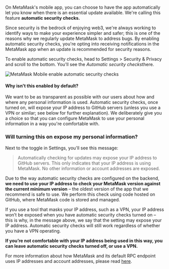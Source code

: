 On MetaMask's mobile app, you can choose to have the app automatically let you know when there is an essential update available. We're calling this feature **automatic security checks.**


Since security is the bedrock of enjoying web3, we're always working to identify ways to make your experience simpler and safer; this is one of the reasons why we regularly update MetaMask to address bugs. By enabling automatic security checks, you're opting into receiving notifications in the MetaMask app when an update is recommended for security reasons.


To enable automatic security checks, head to Settings > Security & Privacy and scroll to the bottom. You'll see the *Automatic security checks*there.


![MetaMask Mobile enable automatic security checks](https://support.metamask.io/hc/article_attachments/13308102405531)



#### Why isn't this enabled by default?


We want to be as transparent as possible with our users about how and where any personal information is used. Automatic security checks, once turned on, will expose your IP address to GitHub servers (unless you use a VPN or similar; see below for further explanation). We deliberately give you a choice so that you can configure MetaMask to use your personal information in a way you're comfortable with.



### Will turning this on expose my personal information?


Next to the toggle in Settings, you'll see this message:



> Automatically checking for updates may expose your IP address to GitHub servers. This only indicates that your IP address is using MetaMask. No other information or account addresses are exposed.


Due to the way automatic security checks are configured on the backend, **we need to use your IP address to check your MetaMask version against the current minimum version** – the oldest version of the app that we recommend is safe to use. We perform this check using code hosted on GitHub, where MetaMask code is stored and managed.


If you use a tool that masks your IP address, such as a VPN, your IP address won’t be exposed when you have automatic security checks turned on – this is why, in the message above, we say that the setting may expose your IP address. Automatic security checks will still work regardless of whether you have a VPN operating.


**If you’re not comfortable with your IP address being used in this way, you can leave automatic security checks turned off, or use a VPN.**


For more information about how MetaMask and its default RPC endpoint uses IP addresses and account addresses, please read [here](https://consensys.net/blog/news/consensys-data-retention-update/).

